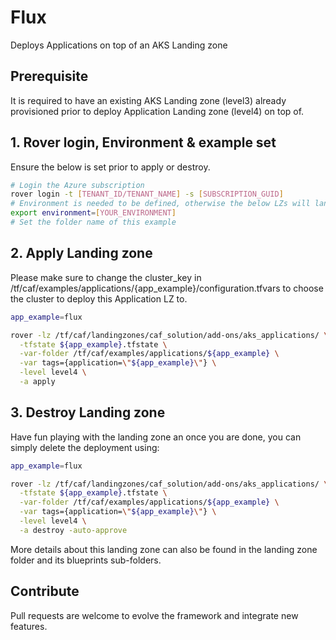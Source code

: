 # Flux

Deploys Applications on top of an AKS Landing zone

## Prerequisite
It is required to have an existing AKS Landing zone (level3) already provisioned prior to deploy Application Landing zone (level4) on top of.

## 1. Rover login, Environment & example set
Ensure the below is set prior to apply or destroy.
```bash
# Login the Azure subscription
rover login -t [TENANT_ID/TENANT_NAME] -s [SUBSCRIPTION_GUID]
# Environment is needed to be defined, otherwise the below LZs will land into sandpit which someone else is working on
export environment=[YOUR_ENVIRONMENT]
# Set the folder name of this example
```
## 2. Apply Landing zone

Please make sure to change the cluster_key in /tf/caf/examples/applications/{app_example}/configuration.tfvars to choose the cluster to deploy this Application LZ to.

```bash
app_example=flux

rover -lz /tf/caf/landingzones/caf_solution/add-ons/aks_applications/ \
  -tfstate ${app_example}.tfstate \
  -var-folder /tf/caf/examples/applications/${app_example} \
  -var tags={application=\"${app_example}\"} \
  -level level4 \
  -a apply
```
## 3. Destroy Landing zone
Have fun playing with the landing zone an once you are done, you can simply delete the deployment using:

```bash
app_example=flux

rover -lz /tf/caf/landingzones/caf_solution/add-ons/aks_applications/ \
  -tfstate ${app_example}.tfstate \
  -var-folder /tf/caf/examples/applications/${app_example} \
  -var tags={application=\"${app_example}\"} \
  -level level4 \
  -a destroy -auto-approve
```

More details about this landing zone can also be found in the landing zone folder and its blueprints sub-folders.

## Contribute

Pull requests are welcome to evolve the framework and integrate new features.
